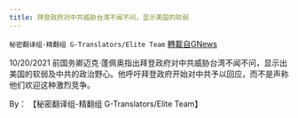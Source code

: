 ```yaml
---
title: 拜登政府对中共威胁台湾不闻不问，显示美国的软弱
---
```

`秘密翻译组-精翻组 G-Translators/Elite Team` [轉載自GNews](https://gnews.org/zh-hans/1612297/)

10/20/2021 前国务卿迈克·蓬佩奥指出拜登政府对中共威胁台湾不闻不问，显示出美国的软弱及中共的政治野心。他呼吁拜登政府开始对中共予以回应，而不是声称他们欢迎这种激烈竞争。

By： 【秘密翻译组-精翻组 G-Translators/Elite Team】
